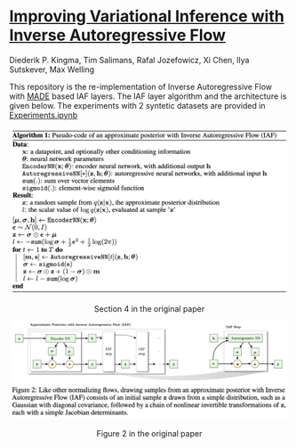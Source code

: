 # [Improving Variational Inference with Inverse Autoregressive Flow](https://arxiv.org/abs/1606.04934)

Diederik P. Kingma, Tim Salimans, Rafal Jozefowicz, Xi Chen, Ilya Sutskever, Max Welling

This repository is the re-implementation of Inverse Autoregressive Flow with [MADE](https://arxiv.org/abs/1502.03509) based IAF layers. The IAF layer algorithm and the architecture is given below. The experiments with 2 syntetic datasets are provided in [Experiments.ipynb](Experiments.ipynb)

<p align="center"><img src="Data/algorithm.png" alt="Model" style="height: 300px; width:500px;"/></p>
<p align="center">Section 4 in the original paper</p>

<p align="center"><img src="Data/architecture.png" alt="Model" style="height: 220 px; width:500px;"/></p>
<p align="center">Figure 2 in the original paper</p>


